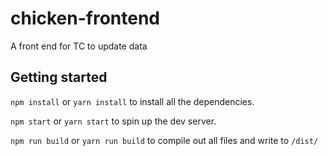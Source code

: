 # chicken-frontend
A front end for TC to update data

## Getting started

`npm install` or `yarn install` to install all the dependencies.

`npm start` or `yarn start` to spin up the dev server.

`npm run build` or `yarn run build` to compile out all files and write to `/dist/`
